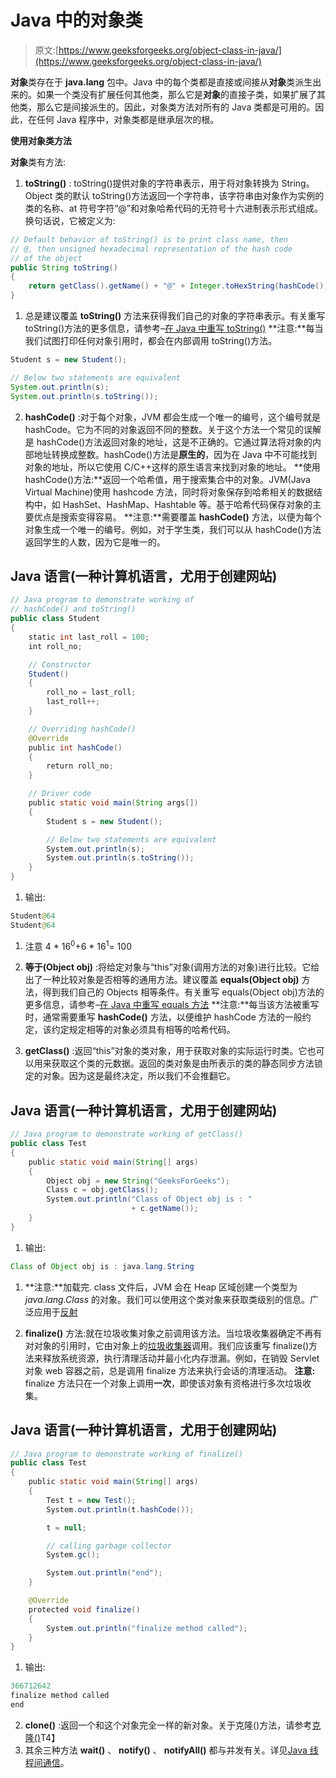 # Java 中的对象类

> 原文:[https://www.geeksforgeeks.org/object-class-in-java/](https://www.geeksforgeeks.org/object-class-in-java/)

**对象**类存在于 **java.lang** 包中。Java 中的每个类都是直接或间接从**对象**类派生出来的。如果一个类没有扩展任何其他类，那么它是**对象**的直接子类，如果扩展了其他类，那么它是间接派生的。因此，对象类方法对所有的 Java 类都是可用的。因此，在任何 Java 程序中，对象类都是继承层次的根。

**使用对象类方法**

**对象**类有方法:

1.  **toString()** : toString()提供对象的字符串表示，用于将对象转换为 String。Object 类的默认 toString()方法返回一个字符串，该字符串由对象作为实例的类的名称、at 符号字符“@”和对象哈希代码的无符号十六进制表示形式组成。换句话说，它被定义为:

```java
// Default behavior of toString() is to print class name, then
// @, then unsigned hexadecimal representation of the hash code
// of the object
public String toString()
{
    return getClass().getName() + "@" + Integer.toHexString(hashCode());
}
```

1.  总是建议覆盖 **toString()** 方法来获得我们自己的对象的字符串表示。有关重写 toString()方法的更多信息，请参考–[在 Java 中重写 toString()](https://www.geeksforgeeks.org/overriding-tostring-method-in-java/)
    **注意:**每当我们试图打印任何对象引用时，都会在内部调用 toString()方法。

```java
Student s = new Student();

// Below two statements are equivalent
System.out.println(s);
System.out.println(s.toString());
```

2.  **hashCode()** :对于每个对象，JVM 都会生成一个唯一的编号，这个编号就是 hashCode。它为不同的对象返回不同的整数。关于这个方法一个常见的误解是 hashCode()方法返回对象的地址，这是不正确的。它通过算法将对象的内部地址转换成整数。hashCode()方法是**原生的**，因为在 Java 中不可能找到对象的地址，所以它使用 C/C++这样的原生语言来找到对象的地址。
    **使用 hashCode()方法:**返回一个哈希值，用于搜索集合中的对象。JVM(Java Virtual Machine)使用 hashcode 方法，同时将对象保存到哈希相关的数据结构中，如 HashSet、HashMap、Hashtable 等。基于哈希代码保存对象的主要优点是搜索变得容易。
    **注意:**需要覆盖 **hashCode()** 方法，以便为每个对象生成一个唯一的编号。例如，对于学生类，我们可以从 hashCode()方法返回学生的人数，因为它是唯一的。

## Java 语言(一种计算机语言，尤用于创建网站)

```java
// Java program to demonstrate working of
// hashCode() and toString()
public class Student
{
    static int last_roll = 100;
    int roll_no;

    // Constructor
    Student()
    {
        roll_no = last_roll;
        last_roll++;
    }

    // Overriding hashCode()
    @Override
    public int hashCode()
    {
        return roll_no;
    }

    // Driver code
    public static void main(String args[])
    {
        Student s = new Student();

        // Below two statements are equivalent
        System.out.println(s);
        System.out.println(s.toString());
    }
}
```

1.  输出:

```java
Student@64
Student@64
```

1.  注意 4 * 16<sup>0</sup>+6 * 16<sup>1</sup>= 100

2.  **等于(Object obj)** :将给定对象与“this”对象(调用方法的对象)进行比较。它给出了一种比较对象是否相等的通用方法。建议覆盖 **equals(Object obj)** 方法，得到我们自己的 Objects 相等条件。有关重写 equals(Object obj)方法的更多信息，请参考–[在 Java 中重写 equals 方法](https://www.geeksforgeeks.org/overriding-equals-method-in-java/)
    **注意:**每当该方法被重写时，通常需要重写 **hashCode()** 方法，以便维护 hashCode 方法的一般约定，该约定规定相等的对象必须具有相等的哈希代码。

3.  **getClass()** :返回“this”对象的类对象，用于获取对象的实际运行时类。它也可以用来获取这个类的元数据。返回的类对象是由所表示的类的静态同步方法锁定的对象。因为这是最终决定，所以我们不会推翻它。

## Java 语言(一种计算机语言，尤用于创建网站)

```java
// Java program to demonstrate working of getClass()
public class Test
{
    public static void main(String[] args)
    {
        Object obj = new String("GeeksForGeeks");
        Class c = obj.getClass();
        System.out.println("Class of Object obj is : "
                           + c.getName());
    }
}
```

1.  输出:

```java
Class of Object obj is : java.lang.String
```

1.  **注意:**加载完. class 文件后，JVM 会在 Heap 区域创建一个类型为 *java.lang.Class* 的对象。我们可以使用这个类对象来获取类级别的信息。广泛应用于[反射](https://www.geeksforgeeks.org/reflection-in-java/)

2.  **finalize()** 方法:就在垃圾收集对象之前调用该方法。当垃圾收集器确定不再有对对象的引用时，它由对象上的[垃圾收集器](https://www.geeksforgeeks.org/garbage-collection-java/)调用。我们应该重写 finalize()方法来释放系统资源，执行清理活动并最小化内存泄漏。例如，在销毁 Servlet 对象 web 容器之前，总是调用 finalize 方法来执行会话的清理活动。
    **注意:** finalize 方法只在一个对象上调用**一次**，即使该对象有资格进行多次垃圾收集。

## Java 语言(一种计算机语言，尤用于创建网站)

```java
// Java program to demonstrate working of finalize()
public class Test
{
    public static void main(String[] args)
    {
        Test t = new Test();
        System.out.println(t.hashCode());

        t = null;

        // calling garbage collector
        System.gc();

        System.out.println("end");
    }

    @Override
    protected void finalize()
    {
        System.out.println("finalize method called");
    }
}
```

1.  输出:

```java
366712642
finalize method called
end
```

2.  **clone()** :返回一个和这个对象完全一样的新对象。关于克隆()方法，请参考[克隆()](https://www.geeksforgeeks.org/clone-method-in-java-2/)T4】
3.  其余三种方法 **wait()** 、 **notify()** 、 **notifyAll()** 都与并发有关。详见[Java 线程间通信](https://www.geeksforgeeks.org/inter-thread-communication-java/)。